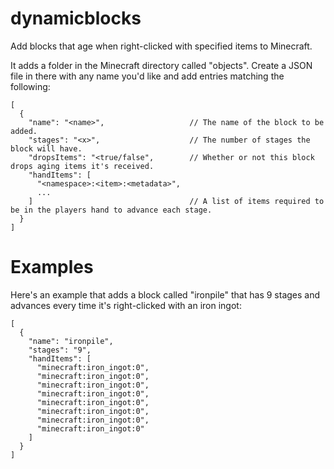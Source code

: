 # dynamicblocks
Add blocks that age when right-clicked with specified items to Minecraft.

It adds a folder in the Minecraft directory called "objects". Create a JSON file in there with any name you'd like and add entries matching the following:

```
[
  {
    "name": "<name>",                   // The name of the block to be added.
    "stages": "<x>",                    // The number of stages the block will have.
    "dropsItems": "<true/false",        // Whether or not this block drops aging items it's received.
    "handItems": [
      "<namespace>:<item>:<metadata>",
      ...
    ]                                   // A list of items required to be in the players hand to advance each stage.
  }
]
```

# Examples

Here's an example that adds a block called "ironpile" that has 9 stages and advances every time it's right-clicked with an iron ingot:

```
[
  {
    "name": "ironpile",
    "stages": "9",
    "handItems": [
      "minecraft:iron_ingot:0",
      "minecraft:iron_ingot:0",
      "minecraft:iron_ingot:0",
      "minecraft:iron_ingot:0",
      "minecraft:iron_ingot:0",
      "minecraft:iron_ingot:0",
      "minecraft:iron_ingot:0",
      "minecraft:iron_ingot:0"
    ]
  }
]
```
